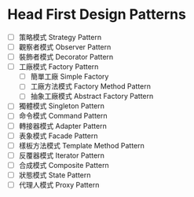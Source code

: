 # Head First Design Patterns
* [ ] 策略模式 Strategy Pattern
* [ ] 觀察者模式 Observer Pattern
* [ ] 裝飾者模式 Decorator Pattern
* [ ] 工廠模式 Factory Pattern
  * [ ] 簡單工廠 Simple Factory
  * [ ] 工廠方法模式 Factory Method Pattern
  * [ ] 抽象工廠模式 Abstract Factory Pattern
* [ ] 獨體模式 Singleton Pattern
* [ ] 命令模式 Command Pattern
* [ ] 轉接器模式 Adapter Pattern
* [ ] 表象模式 Facade Pattern
* [ ] 樣板方法模式 Template Method Pattern
* [ ] 反覆器模式 Iterator Pattern 
* [ ] 合成模式 Composite Pattern
* [ ] 狀態模式 State Pattern
* [ ] 代理人模式 Proxy Pattern
